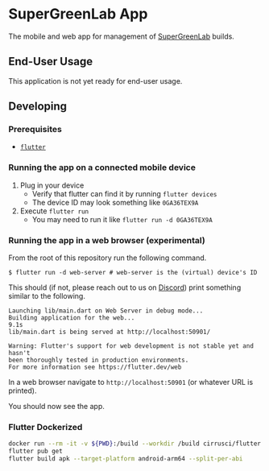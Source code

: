 # SuperGreenLab App

The mobile and web app for management of [SuperGreenLab] builds.

## End-User Usage

This application is not yet ready for end-user usage.

## Developing

### Prerequisites

- [`flutter`]

### Running the app on a connected mobile device

1. Plug in your device
    - Verify that flutter can find it by running `flutter devices`
    - The device ID may look something like `0GA36TEX9A`
2. Execute `flutter run`
    - You may need to run it like `flutter run -d 0GA36TEX9A`

### Running the app in a web browser (experimental)

From the root of this repository run the following command.

```shell
$ flutter run -d web-server # web-server is the (virtual) device's ID
```

This should (if not, please reach out to us on [Discord]) print something
similar to the following.

```
Launching lib/main.dart on Web Server in debug mode...
Building application for the web...                                 9.1s
lib/main.dart is being served at http://localhost:50901/

Warning: Flutter's support for web development is not stable yet and hasn't
been thoroughly tested in production environments.
For more information see https://flutter.dev/web
```

In a web browser navigate to `http://localhost:50901` (or whatever URL is printed).

You should now see the app.

[SuperGreenLab]: https://www.supergreenlab.com/
[`flutter`]: https://flutter.dev/
[Discord]: https://discord.gg/crdYzgy


### Flutter Dockerized
```bash
docker run --rm -it -v ${PWD}:/build --workdir /build cirrusci/flutter:1.17.1
flutter pub get
flutter build apk --target-platform android-arm64 --split-per-abi
```

